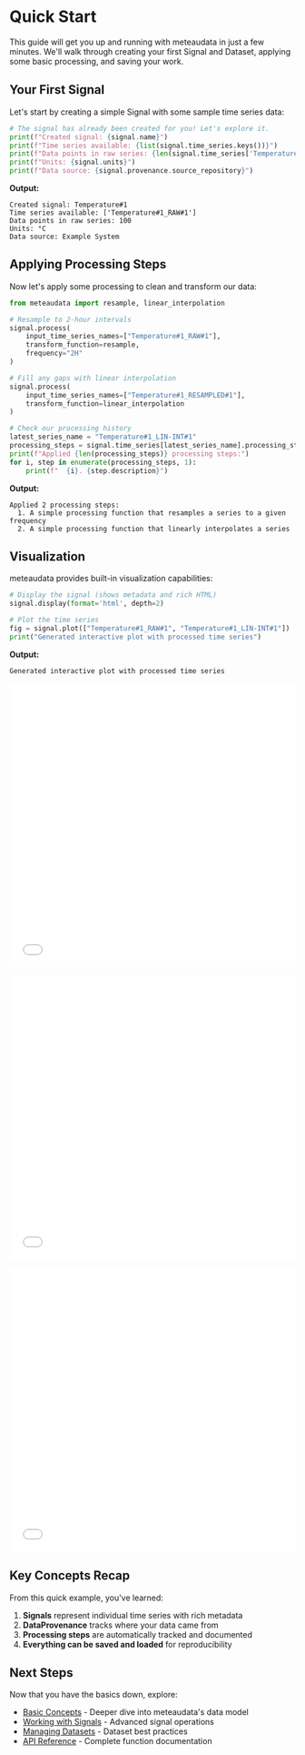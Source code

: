 # Quick Start

This guide will get you up and running with meteaudata in just a few minutes. We'll walk through creating your first Signal and Dataset, applying some basic processing, and saving your work.

## Your First Signal

Let's start by creating a simple Signal with some sample time series data:

```python
# The signal has already been created for you! Let's explore it.
print(f"Created signal: {signal.name}")
print(f"Time series available: {list(signal.time_series.keys())}")
print(f"Data points in raw series: {len(signal.time_series['Temperature#1_RAW#1'].series)}")
print(f"Units: {signal.units}")
print(f"Data source: {signal.provenance.source_repository}")
```

**Output:**
```
Created signal: Temperature#1
Time series available: ['Temperature#1_RAW#1']
Data points in raw series: 100
Units: °C
Data source: Example System
```

## Applying Processing Steps

Now let's apply some processing to clean and transform our data:

```python
from meteaudata import resample, linear_interpolation

# Resample to 2-hour intervals
signal.process(
    input_time_series_names=["Temperature#1_RAW#1"],
    transform_function=resample,
    frequency="2H"
)

# Fill any gaps with linear interpolation
signal.process(
    input_time_series_names=["Temperature#1_RESAMPLED#1"],
    transform_function=linear_interpolation
)

# Check our processing history
latest_series_name = "Temperature#1_LIN-INT#1"
processing_steps = signal.time_series[latest_series_name].processing_steps
print(f"Applied {len(processing_steps)} processing steps:")
for i, step in enumerate(processing_steps, 1):
    print(f"  {i}. {step.description}")
```

**Output:**
```
Applied 2 processing steps:
  1. A simple processing function that resamples a series to a given frequency
  2. A simple processing function that linearly interpolates a series
```

## Visualization

meteaudata provides built-in visualization capabilities:

```python
# Display the signal (shows metadata and rich HTML)
signal.display(format='html', depth=2)

# Plot the time series  
fig = signal.plot(["Temperature#1_RAW#1", "Temperature#1_LIN-INT#1"])
print("Generated interactive plot with processed time series")
```

**Output:**
```
Generated interactive plot with processed time series
```

<iframe src="../../assets/generated/meteaudata_timeseries_plot_491be6f4.html" width="100%" height="500" style="border: none; display: block; margin: 1em 0;"></iframe>

<iframe src="../../assets/generated/display_content_491be6f4_1.html" width="100%" height="500" style="border: none; display: block; margin: 1em 0;"></iframe>

<iframe src="../../assets/generated/meteaudata_signal_plot_491be6f4.html" width="100%" height="500" style="border: none; display: block; margin: 1em 0;"></iframe>

## Key Concepts Recap

From this quick example, you've learned:

1. **Signals** represent individual time series with rich metadata
2. **DataProvenance** tracks where your data came from
3. **Processing steps** are automatically tracked and documented
4. **Everything can be saved and loaded** for reproducibility

## Next Steps

Now that you have the basics down, explore:

- [Basic Concepts](basic-concepts.md) - Deeper dive into meteaudata's data model
- [Working with Signals](../user-guide/signals.md) - Advanced signal operations
- [Managing Datasets](../user-guide/datasets.md) - Dataset best practices
- [API Reference](../api-reference/index.md) - Complete function documentation